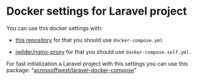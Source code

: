 # Docker settings for Laravel project

You can use this docker settings with:

- [this repository](https://github.com/acrossoffwest/mulptilpe-nginx-proxy-settings-for-docker) for that you should use `docker-compose.yml`

- [jwilder/nginx-proxy](https://github.com/nginx-proxy/nginx-proxy) for that you should use `docker-compose.self.yml.`

For fast initialization a Laravel project with this settings you can use this package: "[acrossoffwest/laravel-docker-compose](https://github.com/acrossoffwest/laravel-docker-compose)"
